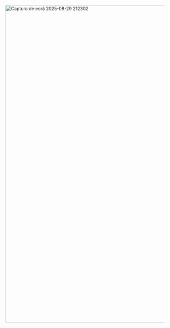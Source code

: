 <img width="535" height="1002" alt="Captura de ecrã 2025-08-29 212302" src="https://github.com/user-attachments/assets/dfd1a92b-2f94-4fac-8386-38f85fa89db6" />
